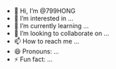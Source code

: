 - 👋 Hi, I’m @799HONG
- 👀 I’m interested in ...
- 🌱 I’m currently learning ...
- 💞️ I’m looking to collaborate on ...
- 📫 How to reach me ...
- 😄 Pronouns: ...
- ⚡ Fun fact: ...

<!---
799HONG/799HONG is a ✨ special ✨ repository because its `README.md` (this file) appears on your GitHub profile.
You can click the Preview link to take a look at your changes.
--->
